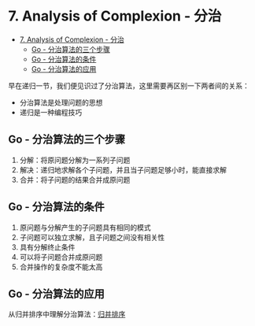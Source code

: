 # 7. Analysis of Complexion - 分治

- [7. Analysis of Complexion - 分治](#7-analysis-of-complexion---分治)
  - [Go - 分治算法的三个步骤](#go---分治算法的三个步骤)
  - [Go - 分治算法的条件](#go---分治算法的条件)
  - [Go - 分治算法的应用](#go---分治算法的应用)

早在递归一节，我们便见识过了分治算法，这里需要再区别一下两者间的关系：

- 分治算法是处理问题的思想
- 递归是一种编程技巧

## Go - 分治算法的三个步骤

1. 分解：将原问题分解为一系列子问题
2. 解决：递归地求解各个子问题，并且当子问题足够小时，能直接求解
3. 合并：将子问题的结果合并成原问题

## Go - 分治算法的条件

1. 原问题与分解产生的子问题具有相同的模式
2. 子问题可以独立求解，且子问题之间没有相关性
3. 具有分解终止条件
4. 可以将子问题合并成原问题
5. 合并操作的复杂度不能太高

## Go - 分治算法的应用

从归并排序中理解分治算法：[归并排序](03-sort.md#go---时间复杂度-onlogn-级)
